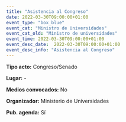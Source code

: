 ```yaml
---
title: "Asistencia al Congreso"
date: 2022-03-30T09:00:00+01:00
event_type: "box_blue" 
event_cat: "Ministro de Universidades"
event_cat_old: "Ministro de universidades"
event_time: 2022-03-30T09:00:00+01:00
event_desc_date:  2022-03-30T09:00:00+01:00
event_desc_info: "Asistencia al Congreso"
---
```

<p class="card-light list_schedule_description"><b>Tipo acto:</b> Congreso/Senado   
</p>
<p class="card-light list_schedule_description"><b>Lugar:</b> -
</p>
<p class="card-light list_schedule_description"><b>Medios convocados:</b> No  
</p>
<p class="card-light list_schedule_description"><b>Organizador:</b> Ministerio de Universidades
</p>
<p class="card-light list_schedule_description"><b>Pub. agenda:</b> Sí  

</p>